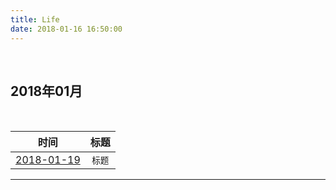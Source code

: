 ```yaml
---
title: Life
date: 2018-01-16 16:50:00
---
```

&nbsp;&nbsp;

<div class='lifelog'>
  <h2 id="section-1">2018年01月</h2>
	<table>
	  <thead>
		<tr>
		  <th style="text-align: center">时间</th>
		  <th style="text-align: center">标题</th>
		</tr>
	  </thead>
	  <tbody>
		<tr>
		  <td style="text-align: center"><a href="/something/2018/2018-01-23">2018-01-19</a></td>
		  <td style="text-align: center"><code class="highlighter-rouge">标题</code></td>
		</tr>
	  </tbody>
	</table>
</div>

******
